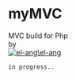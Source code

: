 # myMVC
MVC build for Php\
by\
[![el-ang](https://avatars.githubusercontent.com/u/64268522?v=4&s=48 "el-ang")\el-ang](https://github.com/el-ang)

`in progress..`